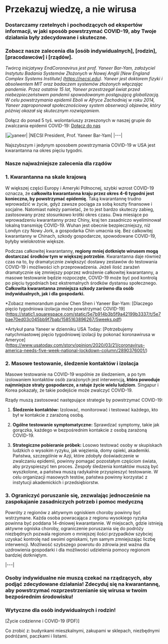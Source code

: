 # Przekazuj wiedzę, a nie wirusa

### Dostarczamy rzetelnych i pochodzących od ekspertów informacji, w jaki sposób powstrzymać COVID-19, aby Twoje działania były zdecydowane i skuteczne.  

### Zobacz nasze zalecenia dla [osób indywidualnych], [rodzin], [pracodawców] i [rządów].

_Twórcą inicjatywy EndCoronavirus jest prof. Yaneer Bar-Yam, założyciel Instytutu Badania Systemów Złożonych w Nowej Anglii [New England Complex Systems Institute] (https://necsi.edu). Yaneer jest doktorem fizyki i absolwentem MIT oraz badaczem systemów złożonych włączając pandemie. Przez ostatnie 15 lat, Yaneer przestrzegał świat przed niebezpieczeństwem pandemii spowodowanym postępującą globalizacją. W celu powstrzymania epidemii Eboli w Afryce Zachodniej w roku 2014, Yaneer zaproponował społecznościowy system obserwacji objawów, który później okazał się skutecznym rozwiązaniem._

Dołącz do ponad 5 tyś. wolontariuszy zrzeszonych w naszej grupie do zwalczania epidemii COVID-19: [Dołącz do nas](https://v2.endcoronavirus.org/sign-up/english)

|![yaneer](images/Yaneer.jpg)|
|NECSI President, Prof. Yaneer Bar-Yam|
|---|

Najszybszym i jedynym sposobem powstrzymania COVID-19 w USA jest kwarantanna na okres pięciu tygodni.

### Nasze najważniejsze zalecenia dla rządów
### 1. Kwarantanna na skale krajową

W większej części Europy i Ameryki Północnej, szybki wzrost COVID-19 oznacza, że **całkowita kwarantanna kraju przez okres 4-6 tygodni jest konieczna, by powstrzymać epidemię**. Taką kwarantannę trudno wprowadzić w życie, gdyż zawsze pociąga za sobą koszty finansowe i socjalne. Natomiast należy pamietać, że to jest bardzo skuteczy zabieg, zastosowany przez stosunkowo krótki okres czasu. Dwa miesiące po wprowadzeniu kwarantanny przez Chiny, kraj ten zasadniczo wyeliminował lokalną transmisję COVID-19. Wuhan jest obecnie bezpieczniejszy, niż Londyn czy Nowy Jork, a gospodarka Chin umacnia się. Bez calkowitej kwarantanny w Chinach, szkody gospodarcze, spowodowane COVID-19, 
byłyby wielokrotnie większe.

Podczas całkowitej kwarantanny, **regiony mniej dotknięte wirusem mogą dostarczać środków tym w większej potrzebie**. Kwarantanna daje również czas na to, by dramatycznie zwiększyć dostawy zestawów do testowania COVID-19 i możliwości ich przeprowadzenia. Jeżeli ilość zarażeń dramatycznie się zmniejszy poprzez wdrożenie całkowitej kwarantanny, a masowe testowanie będzie rozpoczęte, COVID-19 może być pod kontrolą po pięciu tygodniach bez ekstremalnych środków dystansu społecznego. **Całkowita kwarantanna zmniejsza szkody zarówno dla osób indywidualnych, jak i dla gospodarki.**

  *Zobacz memorandum panów Chen Shen i Yaneer Bar-Yam: [Dlaczego pięcio tygodniowa izolacja może powstrzymać COVID-19] (https://static1.squarespace.com/static/5e7b914b3b5f9a42199b3337/t/5e7bae70ed03c045bb9f7bab/1585163896267/5weeks.pdf)

  *Artykuł pana Yaneer w dzienniku USA Today: [Potrzebujemy natychmiastowej pięcio tygodniowej izolacji by pokonać koronawirusa w Ameryce] (https://www.usatoday.com/story/opinion/2020/03/21/coronavirus-america-needs-five-week-national-lockdown-column/2890376001/)

### 2. Masowe testowanie, śledzenie kontaktów i izolacja

Masowe testowanie na COVID-19 wspólnie ze śledzeniem, a po tym izolowaniem kontaktów osób zarażonych jest interwencją, **która powoduje najmniejsze straty gospodarcze, a ratuje życie wielu ludziom**. Singapur i Korea pokazały, że takie podejście może zwalczyć COVID-19.

Rządy muszą zastosować następujące strategie by powstrzymać COVID-19:

1. **Śledzenie kontaktów:** Izolować, monitorować i testować każdego, kto był w kontakcie z zarażoną osobą.

2. **Ogólne testowanie symptomatyczne:** Sprawdzać symptomy, takie jak gorączka, każdego w bezpośrednim kontakcie z osobą zarażoną COVID-19.

3. **Strategiczne pobieranie próbek:** Losowo testować osoby w skupiskach ludzkich o wysokim ryzyku, jak więzienia, domy opieki, akademiki. Państwa, szczególnie w Azji, które zdobyły doświadczenie w zwalczaniu epidemii, powinny pomagać pozostałym częściom świata, aby przyspieszyć ten proces. Zespoły śledzenia kontaktów muszą być wyszkolone, a państwa muszą radykalnie przyspieszyć testowanie. W celu organizacji masowych testów, państwa powinny korzystać z instytucji akademickich i przedsiębiorstw.


### 3. Ograniczyć poruszanie się, zezwalając jednocześnie na zaspokajanie zasadniczych potrzeb i pomoc medyczną

Powróty z regionów z aktywnym ogniskiem choroby powinny być wstrzymane. Każda osoba powracająca z regionu wysokiego ryzyka powinna być poddana 14-dniowej kwarantannie. W miejscach, gdzie istnieją aktywne ogniska choroby, ograniczenie poruszania się do podróży niezbędnych pozwala regionom o mniejszej ilości przypadków szybciej uzyskać kontrolę nad swoimi ogniskami, tym samym zmniejszając liczbę interwencji. Możliwość szybszego powrotu do zdrowia jest ważna dla uzdrowienia gospodarki i dla możliwości udzielenia pomocy regionom bardziej dotkniętym.

|---|

### Osoby indywidualne nie muszą czekać na rządzących, aby podjąć zdecydowane działania! Zdecyduj się na kwarantannę, aby powstrzymać rozprzestrzenianie się wirusa w twoim bezpośrednim środowisku!

### Wytyczne dla osób indywidualnych i rodzin!

 [Życie codzienne i COVID-19 (PDF)] 

 Co zrobić z: budynkami mieszkalnymi, zakupami w sklepach, niezbędnymi podróżami, paczkami i listami.
